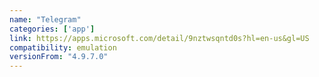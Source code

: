 ```yaml
---
name: "Telegram"
categories: ['app']
link: https://apps.microsoft.com/detail/9nztwsqntd0s?hl=en-us&gl=US
compatibility: emulation
versionFrom: "4.9.7.0"
---
```


